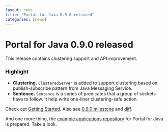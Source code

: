 ```yaml
---
layout: news
title: "Portal for Java 0.9.0 released"
categories: [news]
---
```


# Portal for Java 0.9.0 released

This release contains clustering support and API improvement.

### Highlight
* **Clustering.** `ClusteredServer` is added to support clustering based on publish-subscribe pattern from Java Messaging Service.
* **Sentence.** `Sentence` is a series of predicates that a group of sockets have to follow. It help write one-liner clustering-safe action. 

Check out [Getting Started](http://flowersinthesand.github.io/portal-java/). Also see [0.9.0 milestone](https://github.com/flowersinthesand/portal-java/issues?milestone=8&state=closed) and [diff](https://github.com/flowersinthesand/portal-java/compare/portal-parent-0.8.0...portal-parent-0.9.0).

And one more thing, the [example applications repository](https://github.com/flowersinthesand/portal-java-examples/) for Portal for Java is prepared. Take a look.